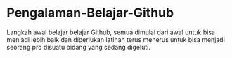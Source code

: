 # Pengalaman-Belajar-Github
Langkah awal belajar belajar Github, semua dimulai dari awal untuk bisa menjadi lebih baik dan diperlukan latihan terus menerus untuk bisa menjadi seorang pro disuatu bidang yang sedang digeluti.
